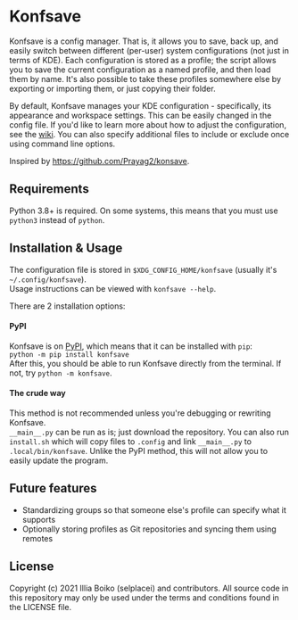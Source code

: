 # Konfsave

Konfsave is a config manager. That is, it allows you to save, back up, and easily switch between different (per-user) system configurations (not just in terms of KDE).
Each configuration is stored as a profile; the script allows you to save the current configuration as a named profile,
and then load them by name. It's also possible to take these profiles somewhere else by exporting or importing them, or just copying their folder.

By default, Konfsave manages your KDE configuration - specifically, its appearance and workspace settings. This can be easily changed in the config file.
If you'd like to learn more about how to adjust the configuration, see the [wiki](https://github.com/selplacei/konfsave/wiki).
You can also specify additional files to include or exclude once using command line options.

Inspired by https://github.com/Prayag2/konsave.

## Requirements

Python 3.8+ is required. On some systems, this means that you must use `python3` instead of `python`.

## Installation & Usage

The configuration file is stored in `$XDG_CONFIG_HOME/konfsave` (usually it's `~/.config/konfsave`).  
Usage instructions can be viewed with `konfsave --help`.

There are 2 installation options:

#### PyPI

Konfsave is on [PyPI](https://pypi.org/project/konfsave/), which means that it can be installed with `pip`:  
	`python -m pip install konfsave`  
After this, you should be able to run Konfsave directly from the terminal. If not, try `python -m konfsave`.

#### The crude way

This method is not recommended unless you're debugging or rewriting Konfsave.  
`__main__.py` can be run as is; just download the repository.
You can also run `install.sh` which will copy files to `.config` and link `__main__.py` to `.local/bin/konfsave`.
Unlike the PyPI method, this will not allow you to easily update the program.

## Future features

- Standardizing groups so that someone else's profile can specify what it supports
- Optionally storing profiles as Git repositories and syncing them using remotes

## License

Copyright (c) 2021 Illia Boiko (selplacei) and contributors. All source code in this repository may only be used under the terms and conditions found in the LICENSE file.
